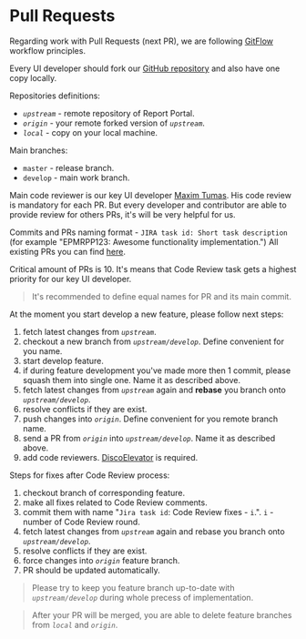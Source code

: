 # Pull Requests

Regarding work with Pull Requests (next PR), we are following [GitFlow](https://www.atlassian.com/git/tutorials/comparing-workflows/gitflow-workflow) workflow principles.

Every UI developer should fork our [GitHub repository](https://github.com/reportportal/service-ui) and also have one copy locally.

Repositories definitions:

- _`upstream`_ - remote repository of Report Portal.
- _`origin`_ - your remote forked version of _`upstream`_.
- _`local`_ - copy on your local machine.

Main branches:

- `master` - release branch.
- `develop` - main work branch.

Main code reviewer is our key UI developer [Maxim Tumas](https://telescope.epam.com/who/Maxim_Tumas). His code review is mandatory for each PR. But every developer and contributor are able to provide review for others PRs, it's will be very helpful for us.

Commits and PRs naming format - `JIRA task id: Short task description` (for example "EPMRPP123: Awesome functionality implementation.")
All existing PRs you can find [here](https://github.com/reportportal/service-ui/pulls).

Critical amount of PRs is 10. It's means that Code Review task gets a highest priority for our key UI developer.

> It's recommended to define equal names for PR and its main commit.

At the moment you start develop a new feature, please follow next steps:

1. fetch latest changes from _`upstream`_.
2. checkout a new branch from _`upstream/develop`_. Define convenient for you name.
3. start develop feature.
4. if during feature development you've made more then 1 commit, please squash them into single one. Name it as described above.
5. fetch latest changes from _`upstream`_ again and **rebase** you branch onto _`upstream/develop`_.
6. resolve conflicts if they are exist.
7. push changes into _`origin`_. Define convenient for you remote branch name.
8. send a PR from _`origin`_ into _`upstream/develop`_. Name it as described above.
9. add code reviewers. [DiscoElevator](https://github.com/DiscoElevator) is required.

Steps for fixes after Code Review process:

1. checkout branch of corresponding feature.
2. make all fixes related to Code Review comments.
3. commit them with name "`Jira task id`: Code Review fixes - `i`.". `i` - number of Code Review round.
4. fetch latest changes from _`upstream`_ again and rebase you branch onto _`upstream/develop`_.
5. resolve conflicts if they are exist.
6. force changes into _`origin`_ feature branch.
7. PR should be updated automatically.

> Please try to keep you feature branch up-to-date with _`upstream/develop`_ during whole precess of implementation.

> After your PR will be merged, you are able to delete feature branches from _`local`_ and _`origin`_.
